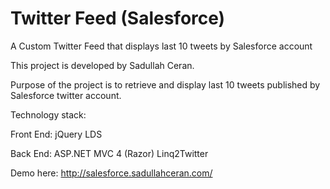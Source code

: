 # Twitter Feed (Salesforce)
A Custom Twitter Feed that displays last 10 tweets by Salesforce account

This project is developed by Sadullah Ceran.

Purpose of the project is to retrieve and display last 10 tweets published by Salesforce twitter account. 

Technology stack:

Front End:
jQuery
LDS

Back End:
ASP.NET MVC 4 (Razor)
Linq2Twitter

Demo here: http://salesforce.sadullahceran.com/ 
